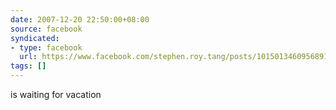 ```yaml
---
date: 2007-12-20 22:50:00+08:00
source: facebook
syndicated:
- type: facebook
  url: https://www.facebook.com/stephen.roy.tang/posts/10150134609568912
tags: []
---
```


is waiting for vacation